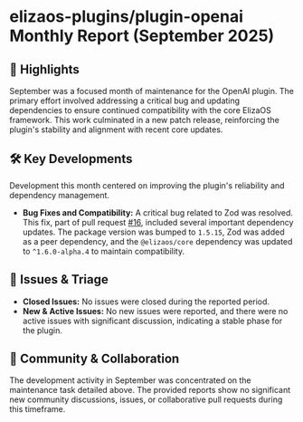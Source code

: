# elizaos-plugins/plugin-openai Monthly Report (September 2025)

## 🚀 Highlights
September was a focused month of maintenance for the OpenAI plugin. The primary effort involved addressing a critical bug and updating dependencies to ensure continued compatibility with the core ElizaOS framework. This work culminated in a new patch release, reinforcing the plugin's stability and alignment with recent core updates.

## 🛠️ Key Developments
Development this month centered on improving the plugin's reliability and dependency management.

- **Bug Fixes and Compatibility:** A critical bug related to Zod was resolved. This fix, part of pull request [#16](https://github.com/elizaos-plugins/plugin-openai/pull/16), included several important dependency updates. The package version was bumped to `1.5.15`, Zod was added as a peer dependency, and the `@elizaos/core` dependency was updated to `^1.6.0-alpha.4` to maintain compatibility.

## 🐛 Issues & Triage
- **Closed Issues:** No issues were closed during the reported period.
- **New & Active Issues:** No new issues were reported, and there were no active issues with significant discussion, indicating a stable phase for the plugin.

## 💬 Community & Collaboration
The development activity in September was concentrated on the maintenance task detailed above. The provided reports show no significant new community discussions, issues, or collaborative pull requests during this timeframe.